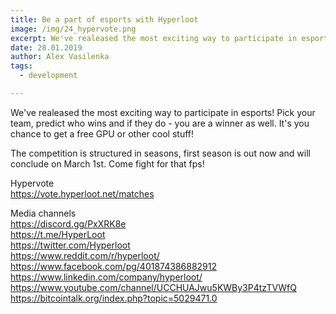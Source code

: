 ```yaml
---
title: Be a part of esports with Hyperloot
image: /img/24_hypervote.png
excerpt: We've realeased the most exciting way to participate in esports! Pick your team, predict who wins and if they do - you are a winner as well. It's you chance to get a free GPU or other cool stuff!
date: 28.01.2019
author: Alex Vasilenka
tags:
  - development

---
```


We've realeased the most exciting way to participate in esports! Pick your team, predict who wins and if they do - you are a winner as well. It's you chance to get a free GPU or other cool stuff! 

The competition is structured in seasons, first season is out now and will conclude on March 1st. Come fight for that fps!

Hypervote</br>
https://vote.hyperloot.net/matches</br>

Media channels</br>
https://discord.gg/PxXRK8e</br>
https://t.me/HyperLoot</br>
https://twitter.com/Hyperloot</br>
https://www.reddit.com/r/hyperloot/</br>
https://www.facebook.com/pg/401874386882912</br>
https://www.linkedin.com/company/hyperloot/</br>
https://www.youtube.com/channel/UCCHUAJwu5KWBy3P4tzTVWfQ</br>
https://bitcointalk.org/index.php?topic=5029471.0</br>
